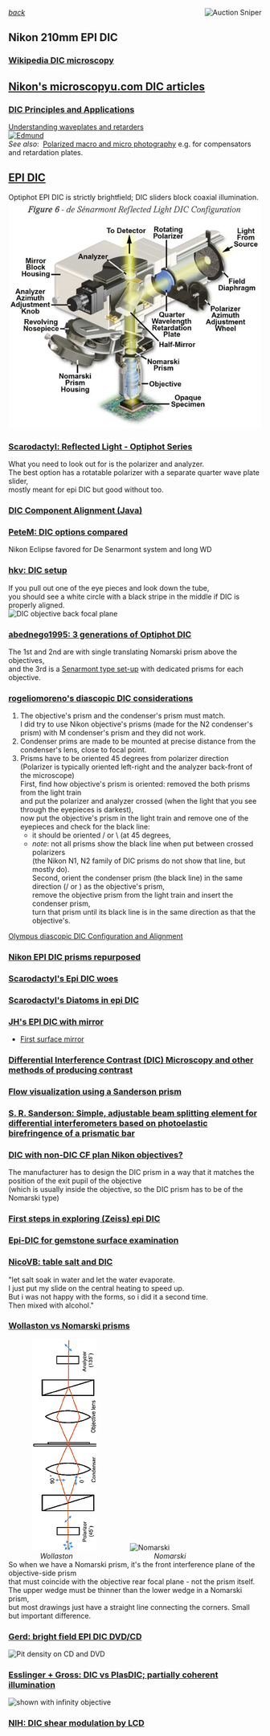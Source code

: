 *[back](../)*
<a href="https://www.gixen.com/index.php" name="9e092736783d0da1dfd8413d57d10faf" target="_blank" >
<img align=right src="https://www.gixen.com/images/gixenlink.gif" border="0" alt="Auction Sniper" title="Auction Sniper">
</a>  

## Nikon 210mm EPI DIC
### [Wikipedia DIC microscopy](https://en.wikipedia.org/wiki/Differential_interference_contrast_microscopy)  

## [Nikon's microscopyu.com DIC articles](https://www.microscopyu.com/techniques/dic)  
### [DIC Principles and Applications](https://www.microscopyu.com/pdfs/Lasslett_Micro_and_Analysis_20-S9-2006.pdf)  
[Understanding waveplates and retarders  
 ![Edmund](https://www.edmundoptics.com/contentassets/c0802618eb8e49efa5da5c1a51eb0c7b/fig-1-uw.gif)](https://www.edmundoptics.com/knowledge-center/application-notes/optics/understanding-waveplates/)  
*See also*: &nbsp;[Polarized macro and micro photography](../../polarize/) e.g. for compensators and retardation plates.

## [EPI DIC](https://www.microscopyu.com/techniques/dic/reflected-light-dic-microscopy)  
Optiphot EPI DIC is strictly brightfield; DIC sliders block coaxial illumination.  
![EPI DIC](EPI_DIC.jpg)

### [Scarodactyl:  Reflected Light - Optiphot Series](https://www.photomacrography.net/forum/viewtopic.php?p=272448)  
What you need to look out for is the polarizer and analyzer.  
The best option has a rotatable polarizer with a separate quarter wave plate slider,  
mostly meant for epi DIC but good without too.  

### [DIC Component Alignment (Java)](https://www.microscopyu.com/tutorials/dic-microscope-component-alignment)  

### [PeteM: DIC options compared](https://www.microbehunter.com/microscopy-forum/viewtopic.php?t=9734)  
Nikon Eclipse favored for De Senarmont system and long WD  

### [hkv: DIC setup](https://www.microbehunter.com/microscopy-forum/viewtopic.php?t=4040#p36805)  
If you pull out one of the eye pieces and look down the tube,  
you should see a white circle with a black stripe in the middle if DIC is properly aligned.  
![DIC objective back focal plane](https://www.microscopyu.com/assets/thumbnails/dic-alignment.jpg)  

### [abednego1995: 3 generations of Optiphot DIC](https://www.microbehunter.com/microscopy-forum/viewtopic.php?t=6593#p58881)  
The 1st and 2nd are with single translating Nomarski prism above the objectives,  
and the 3rd is a [Senarmont type set-up](https://www.manualslib.com/manual/1725578/Nikon-Optiphot-Pol.html?page=19) with dedicated prisms for each objective.  

### [rogeliomoreno's diascopic DIC considerations](https://www.microbehunter.com/microscopy-forum/viewtopic.php?p=126130#p126130)  
1. The objective's prism and the condenser's prism must match.  
   I did try to use Nikon objective's prisms (made for the N2 condenser's prism) with M condenser's prism and they did not work.  
2. Condenser prims are made to be mounted at precise distance from the condenser's lens, close to focal point.  
3. Prisms have to be oriented 45 degrees from polarizer direction  
   (Polarizer is typically oriented left-right and the analyzer back-front of the microscope)  
   First, find how objective's prism is oriented: removed the both prisms from the light train  
   and put the polarizer and analyzer crossed (when the light that you see through the eyepieces is darkest),   
   now put the objective's prism in the light train and remove one of the eyepieces and check for the black line:  
   -  it should be oriented / or \ (at 45 degrees,  
   -  *note*: not all prisms show the black line when put between crossed polarizers  
      (the Nikon N1, N2 family of DIC prisms do not show that line, but mostly do).  
  Second, orient the condenser prism (the black line) in the same direction (/ or \) as the objective's prism,  
  remove the objective prism from the light train and insert the condenser prism,  
  turn that prism until its black line is in the same direction as that the objective's.  

[Olympus diascopic DIC Configuration and Alignment](https://www.olympus-lifescience.com/en/microscope-resource/primer/techniques/dic/dicconfiguration/)  

### [Nikon EPI DIC prisms repurposed](https://www.microbehunter.com/microscopy-forum/viewtopic.php?t=13950)  

### [Scarodactyl's Epi DIC woes](https://www.microbehunter.com/microscopy-forum/viewtopic.php?f=28&t=9092)  

### [Scarodactyl's Diatoms in epi DIC](https://www.photomacrography.net/forum/viewtopic.php?t=43832)  

### [JH's EPI DIC with mirror](http://www.photomacrography.net/forum/viewtopic.php?t=31351)  
-   [First surface mirror](../../FSmirror/)  

### [Differential Interference Contrast (DIC) Microscopy and other methods of producing contrast](https://www.canadiannaturephotographer.com/diffential_interference_microscopy.html)  

### [Flow visualization using a Sanderson prism](http://docplayer.net/148119567-Flow-visualization-using-a-sanderson-prism.html)  

### [S. R. Sanderson:  Simple, adjustable beam splitting element for differential interferometers based on photoelastic birefringence of a prismatic bar](https://authors.library.caltech.edu/6948/1/SANrsi05.pdf)  

### [DIC with non-DIC CF plan Nikon objectives?](https://www.photomacrography.net/forum/viewtopic.php?p=232998)  
The manufacturer has to design the DIC prism in a way that it matches the position of the exit pupil of the objective  
(which is usually inside the objective, so the DIC prism has to be of the Nomarski type)  

### [First steps in exploring (Zeiss) epi DIC](http://www.microscopy-uk.org.uk/mag/artjul13/dw-epiDIC.html)  

### [Epi-DIC for gemstone surface examination](https://www.zeiss.com/microscopy/en/resources/insights-hub/raw-materials/gemology-microscopy.html)  

### [NicoVB:  table salt and DIC](https://www.photomacrography.net/forum/viewtopic.php?p=200022)  
"let salt soak in water and let the water evaporate.  
I just put my slide on the central heating to speed up.  
But i was not happy with the forms, so i did it a second time.  
Then mixed with alcohol."  

### [Wollaston vs Nomarski prisms](https://www.photomacrography.net/forum/viewtopic.php?p=244997)
 &nbsp; &nbsp;  &nbsp; &nbsp;  &nbsp; &nbsp; 
![Wollaston](Wollaston.png) &nbsp; &nbsp; 
 &nbsp; &nbsp;  &nbsp; &nbsp;  &nbsp; &nbsp; 
![Nomarski](http://www.photomacrography.net/forum/userpix/3207_DICvsPlasDIC2_1.jpg)  
 &nbsp; &nbsp;  &nbsp; &nbsp;  &nbsp; &nbsp;  &nbsp; &nbsp; *Wollaston 
 &nbsp; &nbsp;  &nbsp; &nbsp;  &nbsp; &nbsp; &nbsp; &nbsp;  &nbsp; &nbsp;  &nbsp; &nbsp; 
 &nbsp; &nbsp;  &nbsp; &nbsp;  &nbsp; &nbsp; &nbsp; &nbsp; Nomarski*  
So when we have a Nomarski prism, it's the front interference plane of the objective-side prism  
that must coincide with the objective rear focal plane - not the prism itself.  
The upper wedge must be thinner than the lower wedge in a Nomarski prism,  
but most drawings just have a straight line connecting the corners. Small but important difference.

### [Gerd: bright field EPI DIC DVD/CD](http://www.photomacrography.net/forum/viewtopic.php?t=12104)  
![Pit density on CD and DVD](http://www.photomacrography.net/forum/userpix/69_cdvsdvd_1.jpg)  

### [Esslinger + Gross: DIC vs PlasDIC; partially coherent illumination](https://onlinelibrary.wiley.com/doi/abs/10.1111/jmi.12248)  
![shown with infinity objective](https://onlinelibrary.wiley.com/cms/asset/741d118a-a7ef-4cf0-8526-a067d0d3152c/jmi12248-fig-0001-m.jpg)  

### [NIH: DIC shear modulation by LCD](https://www.ncbi.nlm.nih.gov/pmc/articles/PMC3695724)  
